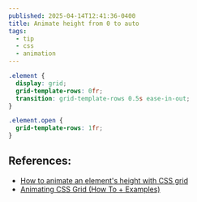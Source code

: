 ```yaml
---
published: 2025-04-14T12:41:36-0400
title: Animate height from 0 to auto
tags:
  - tip
  - css
  - animation
---
```


```css
.element {
  display: grid;
  grid-template-rows: 0fr;
  transition: grid-template-rows 0.5s ease-in-out;
}

.element.open {
  grid-template-rows: 1fr;
}
```

## References:

- [How to animate an element's height with CSS grid](https://www.stefanjudis.com/snippets/how-to-animate-height-with-css-grid/)
- [Animating CSS Grid (How To + Examples) ](https://css-tricks.com/animating-css-grid-how-to-examples/)
